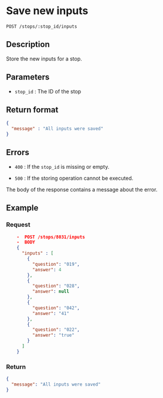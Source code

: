 # Save new inputs

    POST /stops/:stop_id/inputs

## Description

Store the new inputs for a stop.

## Parameters

- `stop_id` : The ID of the stop

## Return format

```JSON
{
  "message" : "All inputs were saved"
}
```

## Errors

- `400` : If the `stop_id` is missing or empty.

- `500` : If the storing operation cannot be executed.

The body of the response contains a message about the error.

## Example

### **Request**

```JSON
    -  POST /stops/8031/inputs
    -  BODY
    {
      "inputs" : [
        {
          "question": "019",
          "answer": 4
        },
        {
          "question": "028",
          "answer": null
        },
        {
          "question": "042",
          "answer": "41"
        },
        {
          "question": "022",
          "answer": "true"
        }
      ]
    }
```

### **Return**

```JSON
{
  "message": "All inputs were saved"
}
```
